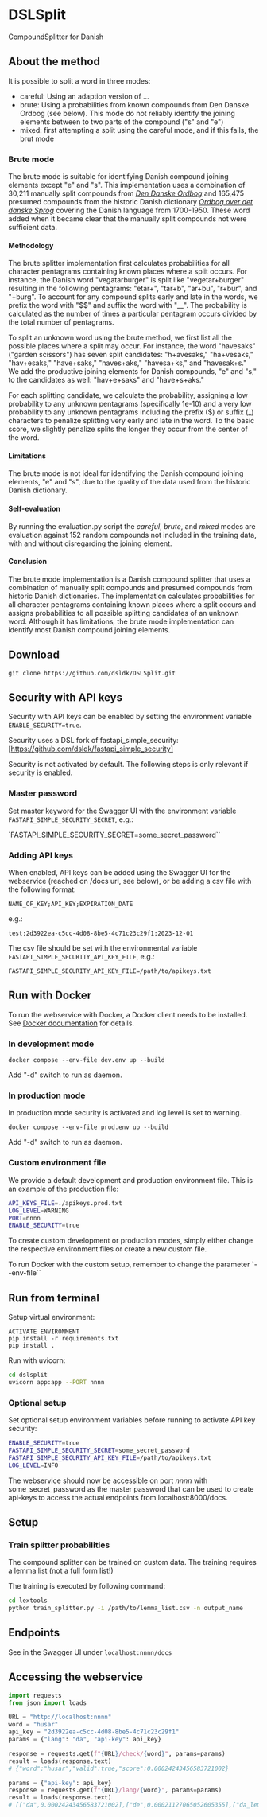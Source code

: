 # DSLSplit

CompoundSplitter for Danish

## About the method

It is possible to split a word in three modes:

* careful: Using an adaption version of ...
* brute: Using a probabilities from known compounds from Den Danske Ordbog (see below). This mode do not reliably identify the joining elements between to two parts of the compound ("s" and "e")
* mixed: first attempting a split using the careful mode, and if this fails, the brut mode

### Brute mode

The brute mode is suitable for identifying Danish compound joining elements except "e" and "s". This implementation uses a combination of 30,211 manually split compounds from [_Den Danske Ordbog_](ordnet.dk/ddo) and 165,475 presumed compounds from the historic Danish dictionary [_Ordbog over det danske Sprog_](ordnet.dk/ods) covering the Danish language from 1700-1950. These word added when it became clear that the manually split compounds not were sufficient data.

#### Methodology

The brute splitter implementation first calculates probabilities for all character pentagrams containing known places where a split occurs. For instance, the Danish word "vegatarburger" is split like "vegetar+burger" resulting in the following pentagrams: "etar+", "tar+b", "ar+bu", "r+bur", and "+burg". To account for any compound splits early and late in the words, we prefix the word with "$$" and suffix the word with "__". The probability is calculated as the number of times a particular pentagram occurs divided by the total number of pentagrams.

To split an unknown word using the brute method, we first list all the possible places where a split may occur. For instance, the word "havesaks" ("garden scissors") has seven split candidates: "h+avesaks," "ha+vesaks," "hav+esaks," "have+saks," "haves+aks," "havesa+ks," and "havesak+s." We add the productive joining elements for Danish compounds, "e" and "s," to the candidates as well: "hav+e+saks" and "have+s+aks."

For each splitting candidate, we calculate the probability, assigning a low probability to any unknown pentagrams (specifically 1e-10) and a very low probability to any unknown pentagrams including the prefix ($) or suffix (_) characters to penalize splitting very early and late in the word. To the basic score, we slightly penalize splits the longer they occur from the center of the word.

#### Limitations

The brute mode is not ideal for identifying the Danish compound joining elements, "e" and "s", due to the quality of the data used from the historic Danish dictionary.

#### Self-evaluation

By running the evaluation.py script the _careful_, _brute_, and _mixed_ modes are evaluation against 152 random compounds not included in the training data, with and without disregarding the joining element.

#### Conclusion

The brute mode implementation is a Danish compound splitter that uses a combination of manually split compounds and presumed compounds from historic Danish dictionaries. The implementation calculates probabilities for all character pentagrams containing known places where a split occurs and assigns probabilities to all possible splitting candidates of an unknown word. Although it has limitations, the brute mode implementation can identify most Danish compound joining elements.


## Download

```console
git clone https://github.com/dsldk/DSLSplit.git
```

## Security with API keys

Security with API keys can be enabled by setting the environment variable `ENABLE_SECURITY=true`. 

Security uses a DSL fork of fastapi_simple_security: [https://github.com/dsldk/fastapi_simple_security]

Security is not activated by default. The following steps is only relevant if security is enabled.

### Master password

Set master keyword for the Swagger UI with the environment variable `FASTAPI_SIMPLE_SECURITY_SECRET`, e.g.:

`FASTAPI_SIMPLE_SECURITY_SECRET=some_secret_password``

### Adding API keys

When enabled, API keys can be added using the Swagger UI for the webservice (reached on /docs url, see below), or be adding a csv file with the following format:

`
NAME_OF_KEY;API_KEY;EXPIRATION_DATE
`

e.g.:

`test;2d3922ea-c5cc-4d08-8be5-4c71c23c29f1;2023-12-01`

The csv file should be set with the environmental variable `FASTAPI_SIMPLE_SECURITY_API_KEY_FILE`, e.g.:

`FASTAPI_SIMPLE_SECURITY_API_KEY_FILE=/path/to/apikeys.txt`

## Run with Docker

To run the webservice with Docker, a Docker client needs to be installed. See [Docker documentation](https://www.docker.com) for details.

### In development mode

```console
docker compose --env-file dev.env up --build
```

Add "-d" switch to run as daemon.

### In production mode

In production mode security is activated and log level is set to warning.

```console
docker compose --env-file prod.env up --build
```

Add "-d" switch to run as daemon.

### Custom environment file

We provide a default development and production environment file.
This is an example of the production file:

```bash
API_KEYS_FILE=./apikeys.prod.txt
LOG_LEVEL=WARNING
PORT=nnnn
ENABLE_SECURITY=true
```

To create custom development or production modes, simply either change the respective environment files or create a new custom file. 

To run Docker with the custom setup, remember to change the parameter `--env-file``

## Run from terminal

Setup virtual environment:

```console
ACTIVATE ENVIRONMENT
pip install -r requirements.txt
pip install .
```

Run with uvicorn:

```bash
cd dslsplit
uvicorn app:app --PORT nnnn
```

### Optional setup

Set optional setup environment variables before running to activate API key security:

```bash
ENABLE_SECURITY=true
FASTAPI_SIMPLE_SECURITY_SECRET=some_secret_password
FASTAPI_SIMPLE_SECURITY_API_KEY_FILE=/path/to/apikeys.txt
LOG_LEVEL=INFO
```

The webservice should now be accessible on port _nnnn_ with some_secret_password as the master password that can be used to create api-keys to access the actual endpoints from localhost:8000/docs.

## Setup
### Train splitter probabilities
The compound splitter can be trained on custom data.
The training requires a lemma list (not a full form list!)

The training is executed by following command:
```bash
cd lextools
python train_splitter.py -i /path/to/lemma_list.csv -n output_name
```


## Endpoints

See in the Swagger UI under `localhost:nnnn/docs`

## Accessing the webservice

```python
import requests
from json import loads

URL = "http://localhost:nnnn"
word = "husar"
api_key = "2d3922ea-c5cc-4d08-8be5-4c71c23c29f1"
params = {"lang": "da", "api-key": api_key}

response = requests.get(f"{URL}/check/{word}", params=params)
result = loads(response.text)
# {"word":"husar","valid":true,"score":0.00024243456583721002}

params = {"api-key": api_key}
response = requests.get(f"{URL}/lang/{word}", params=params)
result = loads(response.text)
# [["da",0.00024243456583721002],["de",0.00021127065052605355],["da_lemma",0.0001922643763442915],["en",4.605676657984788e-06]]
```